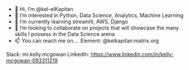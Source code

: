- 👋 Hi, I’m @kel-elKapitan
- 👀 I’m interested in Python, Data Science, Analytics, Machine Learning
- 🌱 I’m currently learning streamlit, AWS, Django
- 💞️ I’m looking to collaborate on projects that will showcase the many skills I possess in the Data Science arena
- 📫 You can reach me on....
Element: @kelkapitan:matrix.org 

Slack: mr.kelly.mcgowan
LinkedIn: https://www.linkedin.com/in/kelly-mcgowan-093311219


